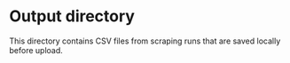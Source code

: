 # Output directory

This directory contains CSV files from scraping runs that are saved locally before upload.